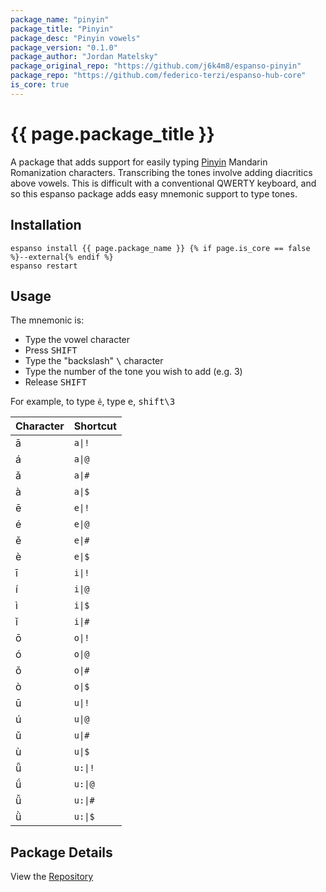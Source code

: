 ```yaml
---
package_name: "pinyin"
package_title: "Pinyin"
package_desc: "Pinyin vowels"
package_version: "0.1.0"
package_author: "Jordan Matelsky"
package_original_repo: "https://github.com/j6k4m8/espanso-pinyin"
package_repo: "https://github.com/federico-terzi/espanso-hub-core"
is_core: true
---
```


# {{ page.package_title }}

A package that adds support for easily typing [Pinyin](https://en.wikipedia.org/wiki/Pinyin) Mandarin Romanization characters. Transcribing the tones involve adding diacritics above vowels. This is difficult with a conventional QWERTY keyboard, and so this espanso package adds easy mnemonic support to type tones.

## Installation

```
espanso install {{ page.package_name }} {% if page.is_core == false %}--external{% endif %}
espanso restart
```

## Usage

The mnemonic is:

* Type the vowel character
* Press <kbd>SHIFT</kbd>
* Type the "backslash" <kbd>\\</kbd> character
* Type the number of the tone you wish to add (e.g. 3)
* Release <kbd>SHIFT</kbd>

For example, to type `ě`, type <kbd>e</kbd>, <kbd>shift<kbd>\\</kbd><kbd>3</kbd></kbd>

| Character | Shortcut |
|---|-------|
| ā | `a\|!` |
| á | `a\|@` |
| ǎ | `a\|#` |
| à | `a\|$` |
| ē | `e\|!` |
| é | `e\|@` |
| ě | `e\|#` |
| è | `e\|$` |
| ī | `i\|!` |
| í | `i\|@` |
| ì | `i\|$` |
| ǐ | `i\|#` |
| ō | `o\|!` |
| ó | `o\|@` |
| ǒ | `o\|#` |
| ò | `o\|$` |
| ū | `u\|!` |
| ú | `u\|@` |
| ǔ | `u\|#` |
| ù | `u\|$` |
| ǖ | `u:\|!` |
| ǘ | `u:\|@` |
| ǚ | `u:\|#` |
| ǜ | `u:\|$` |

## Package Details

View the [Repository](https://github.com/j6k4m8/espanso-pinyin)
